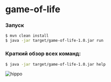 # game-of-life

### Запуск
```bash
$ mvn clean install
$ java -jar target/game-of-life-1.0.jar run
```

### Краткий обзор всех команд:
```bash
$ java -jar target/game-of-life-1.0.jar help
```

![hippo](https://media.giphy.com/media/tZOXaZeACq20egmSrc/giphy.gif)
